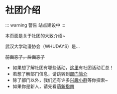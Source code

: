 # 社团介绍

::: warning 警告
站点建设中
:::

本页面是关于社团的大致介绍~

武汉大学动漫协会（WHUDAYS）是...

~~前面忘了，后面忘了~~

- 如果想了解社团有哪些活动，[这里](/activity/)有社团活动汇总！
- 若想了解部门信息，请跳转到[部门简介](/department/)
- 除了部门以外，我们还有许多[兴趣小群](/group/)等你探索~
- 如果你是新人，请先看[萌新指南](/about/newbie-guide/2025/)